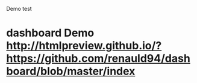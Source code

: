 Demo test 



# dashboard Demo http://htmlpreview.github.io/?https://github.com/renauld94/dashboard/blob/master/index
